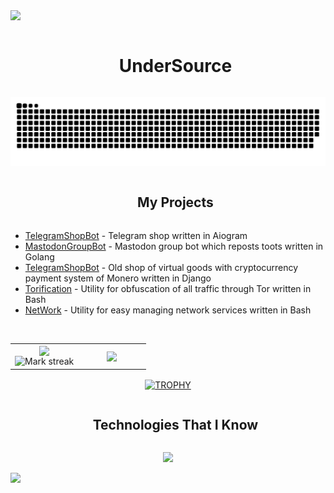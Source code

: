 <img src="https://user-images.githubusercontent.com/73097560/115834477-dbab4500-a447-11eb-908a-139a6edaec5c.gif">

<div id="user-content-toc">
    <ul align="center">
        <summary>
            <h1 style="display: inline-block">UnderSource</h1>
        </summary>
    </ul>
</div>

<div align="center">
    <img  src="https://github.com/1999AZZAR/1999AZZAR/blob/main/resources/img/grid-snake.svg" alt="snake"/>
</div>

<div id="user-content-toc">
    <ul align="center">
        <summary>
            <h2 style="display: inline-block">My Projects</h2>
        </summary>
    </ul>
</div>

* [TelegramShopBot](https://github.com/undersource/telegramshop-bot) - Telegram shop written in Aiogram
* [MastodonGroupBot](https://github.com/undersource/mastodon-group-bot) - Mastodon group bot which reposts toots written in Golang
* [TelegramShopBot](https://github.com/undersource/ministall) - Old shop of virtual goods with cryptocurrency payment system of Monero written in Django
* [Torification](https://github.com/undersource/torification) - Utility for obfuscation of all traffic through Tor written in Bash
* [NetWork](https://github.com/undersource/nw) - Utility for easy managing network services written in Bash

<br>
<p align="center">
    <table align="center">
        <tr border="none">
            <td width="50%" align="center">
                <img  align="center"  src="https://github-readme-stats.vercel.app/api?username=undersource&theme=dark&show_icons=true&count_private=true"/>
                <br>
                <img  title="🔥 Get streak stats for your profile at git.io/streak-stats" alt="Mark streak" src="https://github-readme-streak-stats.herokuapp.com/?user=undersource&theme=dark&hide_border=false" /> 
            </td>
            <td width="50%" align="center">
                <img  align="center"  src="https://github-readme-stats.anuraghazra1.vercel.app/api/top-langs/?username=undersource&theme=dark&hide_border=false&no-bg=true&no-frame=true&langs_count=7"/>
            </td>
        </tr>
    </table>
    <div align=center>
        <a href="https://github.com/ryo-ma/github-profile-trophy" title="Go to Source">
            <img align="center" src="https://github-profile-trophy.vercel.app/?username=undersource&theme=radical&row=1&column=7&margin-h=15&margin-w=5&no-bg=true" alt="TROPHY"/>
        </a>
    </div>
</p>

<div id="user-content-toc">
    <ul align="center">
        <summary>
            <h2 style="display: inline-block">Technologies That I Know</h2>
        </summary>
    </ul>
</div>

<p align="center">
    <a href="https://skillicons.dev">
        <img src="https://skillicons.dev/icons?i=html,css,js,py,php,go,c,cpp,r,bash,md,latex,regex,selenium,fastapi,django,laravel,wordpress,activitypub,mastodon,misskey,sqlite,mysql,postgres,docker,kubernetes,nginx,git,linux,bsd,vim,neovim,vscode,github,stackoverflow&perline=20"/>
    </a>
</p>

<img src="https://user-images.githubusercontent.com/73097560/115834477-dbab4500-a447-11eb-908a-139a6edaec5c.gif"/>
